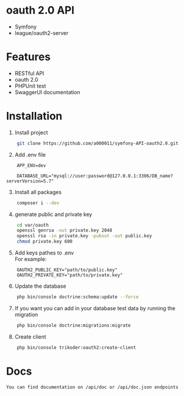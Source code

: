 # oauth 2.0 API

- Symfony
- league/oauth2-server

# Features

- RESTful API
- oauth 2.0 
- PHPUnit test
- SwaggerUI documentation

# Installation

1. Install project
```sh
    git clone https://github.com/a000011/symfony-API-oauth2.0.git
```
2.  Add .env file
```env
    APP_ENV=dev

    DATABASE_URL="mysql://user:password@127.0.0.1:3306/DB_name?serverVersion=5.7"
```
3. Install all packages
```sh
    composer i --dev
```
4. generate public and private key
```sh
    cd var/oauth
    openssl genrsa -out private.key 2048
    openssl rsa -in private.key -pubout -out public.key
    chmod private.key 600
```
5. Add keys pathes to .env <br>
    For example:
```env
    OAUTH2_PUBLIC_KEY="path/to/public.key"
    OAUTH2_PRIVATE_KEY="path/to/private.key"
```

6. Update the database
```sh
    php bin/console doctrine:schema:update --force
```

7. If you want you can add in your database test data by running the migration
```sh
    php bin/console doctrine:migrations:migrate 
```
8. Create client
```sh
    php bin/console trikoder:oauth2:create-client 
```

# Docs

    You can find documentation on /api/doc or /api/doc.json endpoints


